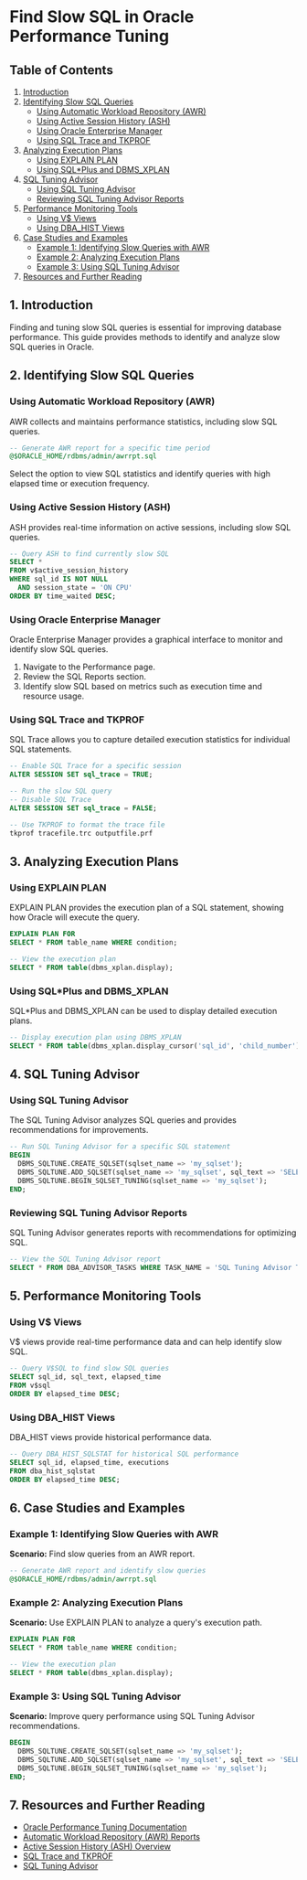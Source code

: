 # Find Slow SQL in Oracle Performance Tuning

## Table of Contents
1. [Introduction](#introduction)
2. [Identifying Slow SQL Queries](#identifying-slow-sql-queries)
   - [Using Automatic Workload Repository (AWR)](#using-automatic-workload-repository-awr)
   - [Using Active Session History (ASH)](#using-active-session-history-ash)
   - [Using Oracle Enterprise Manager](#using-oracle-enterprise-manager)
   - [Using SQL Trace and TKPROF](#using-sql-trace-and-tkprof)
3. [Analyzing Execution Plans](#analyzing-execution-plans)
   - [Using EXPLAIN PLAN](#using-explain-plan)
   - [Using SQL*Plus and DBMS_XPLAN](#using-sqlplus-and-dbms_xplan)
4. [SQL Tuning Advisor](#sql-tuning-advisor)
   - [Using SQL Tuning Advisor](#using-sql-tuning-advisor)
   - [Reviewing SQL Tuning Advisor Reports](#reviewing-sql-tuning-advisor-reports)
5. [Performance Monitoring Tools](#performance-monitoring-tools)
   - [Using V$ Views](#using-v-views)
   - [Using DBA_HIST Views](#using-dba_hist-views)
6. [Case Studies and Examples](#case-studies-and-examples)
   - [Example 1: Identifying Slow Queries with AWR](#example-1-identifying-slow-queries-with-awr)
   - [Example 2: Analyzing Execution Plans](#example-2-analyzing-execution-plans)
   - [Example 3: Using SQL Tuning Advisor](#example-3-using-sql-tuning-advisor)
7. [Resources and Further Reading](#resources-and-further-reading)

## 1. Introduction
Finding and tuning slow SQL queries is essential for improving database performance. This guide provides methods to identify and analyze slow SQL queries in Oracle.

## 2. Identifying Slow SQL Queries

### Using Automatic Workload Repository (AWR)
AWR collects and maintains performance statistics, including slow SQL queries.
```sql
-- Generate AWR report for a specific time period
@$ORACLE_HOME/rdbms/admin/awrrpt.sql
```
Select the option to view SQL statistics and identify queries with high elapsed time or execution frequency.

### Using Active Session History (ASH)
ASH provides real-time information on active sessions, including slow SQL queries.
```sql
-- Query ASH to find currently slow SQL
SELECT * 
FROM v$active_session_history 
WHERE sql_id IS NOT NULL 
  AND session_state = 'ON CPU'
ORDER BY time_waited DESC;
```

### Using Oracle Enterprise Manager
Oracle Enterprise Manager provides a graphical interface to monitor and identify slow SQL queries.
1. Navigate to the Performance page.
2. Review the SQL Reports section.
3. Identify slow SQL based on metrics such as execution time and resource usage.

### Using SQL Trace and TKPROF
SQL Trace allows you to capture detailed execution statistics for individual SQL statements.
```sql
-- Enable SQL Trace for a specific session
ALTER SESSION SET sql_trace = TRUE;

-- Run the slow SQL query
-- Disable SQL Trace
ALTER SESSION SET sql_trace = FALSE;

-- Use TKPROF to format the trace file
tkprof tracefile.trc outputfile.prf
```

## 3. Analyzing Execution Plans

### Using EXPLAIN PLAN
EXPLAIN PLAN provides the execution plan of a SQL statement, showing how Oracle will execute the query.
```sql
EXPLAIN PLAN FOR
SELECT * FROM table_name WHERE condition;

-- View the execution plan
SELECT * FROM table(dbms_xplan.display);
```

### Using SQL*Plus and DBMS_XPLAN
SQL*Plus and DBMS_XPLAN can be used to display detailed execution plans.
```sql
-- Display execution plan using DBMS_XPLAN
SELECT * FROM table(dbms_xplan.display_cursor('sql_id', 'child_number'));
```

## 4. SQL Tuning Advisor

### Using SQL Tuning Advisor
The SQL Tuning Advisor analyzes SQL queries and provides recommendations for improvements.
```sql
-- Run SQL Tuning Advisor for a specific SQL statement
BEGIN
  DBMS_SQLTUNE.CREATE_SQLSET(sqlset_name => 'my_sqlset');
  DBMS_SQLTUNE.ADD_SQLSET(sqlset_name => 'my_sqlset', sql_text => 'SELECT * FROM table_name WHERE condition');
  DBMS_SQLTUNE.BEGIN_SQLSET_TUNING(sqlset_name => 'my_sqlset');
END;
```

### Reviewing SQL Tuning Advisor Reports
SQL Tuning Advisor generates reports with recommendations for optimizing SQL.
```sql
-- View the SQL Tuning Advisor report
SELECT * FROM DBA_ADVISOR_TASKS WHERE TASK_NAME = 'SQL Tuning Advisor Task';
```

## 5. Performance Monitoring Tools

### Using V$ Views
V$ views provide real-time performance data and can help identify slow SQL.
```sql
-- Query V$SQL to find slow SQL queries
SELECT sql_id, sql_text, elapsed_time
FROM v$sql
ORDER BY elapsed_time DESC;
```

### Using DBA_HIST Views
DBA_HIST views provide historical performance data.
```sql
-- Query DBA_HIST_SQLSTAT for historical SQL performance
SELECT sql_id, elapsed_time, executions
FROM dba_hist_sqlstat
ORDER BY elapsed_time DESC;
```

## 6. Case Studies and Examples

### Example 1: Identifying Slow Queries with AWR
**Scenario:** Find slow queries from an AWR report.

```sql
-- Generate AWR report and identify slow queries
@$ORACLE_HOME/rdbms/admin/awrrpt.sql
```

### Example 2: Analyzing Execution Plans
**Scenario:** Use EXPLAIN PLAN to analyze a query's execution path.

```sql
EXPLAIN PLAN FOR
SELECT * FROM table_name WHERE condition;

-- View the execution plan
SELECT * FROM table(dbms_xplan.display);
```

### Example 3: Using SQL Tuning Advisor
**Scenario:** Improve query performance using SQL Tuning Advisor recommendations.

```sql
BEGIN
  DBMS_SQLTUNE.CREATE_SQLSET(sqlset_name => 'my_sqlset');
  DBMS_SQLTUNE.ADD_SQLSET(sqlset_name => 'my_sqlset', sql_text => 'SELECT * FROM table_name WHERE condition');
  DBMS_SQLTUNE.BEGIN_SQLSET_TUNING(sqlset_name => 'my_sqlset');
END;
```

## 7. Resources and Further Reading
- [Oracle Performance Tuning Documentation](https://docs.oracle.com/en/database/oracle/oracle-database/19/tuning/)
- [Automatic Workload Repository (AWR) Reports](https://docs.oracle.com/en/database/oracle/oracle-database/19/awr/)
- [Active Session History (ASH) Overview](https://docs.oracle.com/en/database/oracle/oracle-database/19/ash/)
- [SQL Trace and TKPROF](https://docs.oracle.com/en/database/oracle/oracle-database/19/sqlrf/sql-trace.html)
- [SQL Tuning Advisor](https://docs.oracle.com/en/database/oracle/oracle-database/19/sql-tuning-advisor/)

